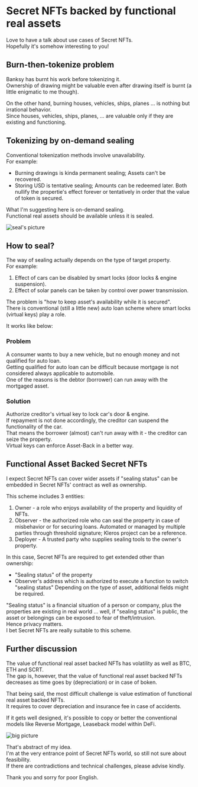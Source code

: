 # Secret NFTs backed by functional real assets
Love to have a talk about use cases of Secret NFTs.  
Hopefully it's somehow interesting to you!

## Burn-then-tokenize problem
Banksy has burnt his work before tokenizing it.  
Ownership of drawing might be valuable even after drawing itself is burnt (a little enigmatic to me though).

On the other hand, burning houses, vehicles, ships, planes ... is nothing but irrational behavior.  
Since houses, vehicles, ships, planes, ... are valuable only if they are existing and functioning.  

## Tokenizing by on-demand sealing
Conventional tokenization methods involve unavailability.  
For example:
* Burning drawings is kinda permanent sealing; Assets can't be recovered.
* Storing USD is tentative sealing; Amounts can be redeemed later.
Both nullify the propertie's effect forever or tentatively in order that the value of token is secured.

What I'm suggesting here is on-demand sealing.  
Functional real assets should be available unless it is sealed.

![seal's picture](https://www.ecomare.nl/wp-content/uploads/2017/04/ill-gewone-zeehond-2010-10sw.jpg "seal")

## How to seal?
The way of sealing actually depends on the type of target property.  
For example:
1. Effect of cars can be disabled by smart locks (door locks & engine suspension).
1. Effect of solar panels can be taken by control over power transmission.

The problem is "how to keep asset's availability while it is secured".  
There is conventional (still a little new) auto loan scheme where smart locks (virtual keys) play a role.

It works like below:
### Problem
A consumer wants to buy a new vehicle, but no enough money and not qualified for auto loan.  
Getting qualified for auto loan can be difficult because mortgage is not considered always applicable to automobile.  
One of the reasons is the debtor (borrower) can run away with the mortgaged asset.  
### Solution
Authorize creditor's virtual key to lock car's door & engine.  
If repayment is not done accordingly, the creditor can suspend the functionality of the car.  
That means the borrower (almost) can't run away with it - the creditor can seize the property.  
Virtual keys can enforce Asset-Back in a better way.

## Functional Asset Backed Secret NFTs
I expect Secret NFTs can cover wider assets if "sealing status" can be embedded in Secret NFTs' contract as well as ownership.

This scheme includes 3 entities:
1. Owner - a role who enjoys availability of the property and liquidity of NFTs.
1. Observer - the authorized role who can seal the property in case of misbehavior or for securing loans. Automated or managed by multiple parties through threshold signature; Kleros project can be a reference.
1. Deployer - A trusted party who supplies sealing tools to the owner's property.

In this case, Secret NFTs are required to get extended other than ownership:
* "Sealing status" of the property
* Observer's address which is authorized to execute a function to switch "sealing status"
Depending on the type of asset, additional fields might be required.

"Sealing status" is a financial situation of a person or company, plus the properties are existing in real world ... well, if "sealing status" is public, the asset or belongings can be exposed to fear of theft/intrusion.  
Hence privacy matters.  
I bet Secret NFTs are really suitable to this scheme.

## Further discussion
The value of functional real asset backed NFTs has volatility as well as BTC, ETH and SCRT.  
The gap is, however, that the value of functional real asset backed NFTs decreases as time goes by (depreciation) or in case of boken.

That being said, the most difficult challenge is value estimation of functional real asset backed NFTs.  
It requires to cover depreciation and insurance fee in case of accidents.

If it gets well designed, it's possible to copy or better the conventional models like Reverse Mortgage, Leaseback model within DeFi.

![big picture](https://github.com/jangsa/share/blob/master/SecretNFTs/functional_asset_backed_snfts.png "big picture")

That's abstract of my idea.  
I'm at the very entrance point of Secret NFTs world, so still not sure about feasibility.  
If there are contradictions and technical challenges, please advise kindly.

Thank you and sorry for poor English.
